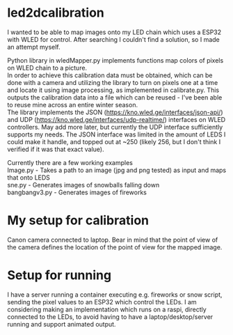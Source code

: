 # led2dcalibration
I wanted to be able to map images onto my LED chain which uses a ESP32 with WLED for control. After searching I couldn't find a solution, so I made an attempt myself.

Python library in wledMapper.py implements functions map colors of pixels on WLED chain to a picture.  
In order to achieve this calibration data must be obtained, which can be done with a camera and utilizing the library to turn on pixels one at a time and locate it using image processing, as implemented in calibrate.py. This outputs the calibration data into a file which can be reused - I've been able to reuse mine across an entire winter season.  
The library implements the JSON (https://kno.wled.ge/interfaces/json-api/) and UDP (https://kno.wled.ge/interfaces/udp-realtime/) interfaces on WLED controllers. May add more later, but currently the UDP interface sufficiently supports my needs. The JSON interface was limited in the amount of LEDS I could make it handle, and topped out at ~250 (likely 256, but I don't think I verified if it was that exact value).

Currently there are a few working examples  
Image.py - Takes a path to an image (jpg and png tested) as input and maps that onto LEDS  
sne.py - Generates images of snowballs falling down  
bangbangv3.py - Generates images of fireworks  


# My setup for calibration
Canon camera connected to laptop. Bear in mind that the point of view of the camera defines the location of the point of view for the mapped image.  


# Setup for running 
I have a server running a container executing e.g. fireworks or snow script, sending the pixel values to an ESP32 which control the LEDs. 
I am considering making an implementation which runs on a raspi, directly connected to the LEDs, to avoid having to have a laptop/desktop/server running and support animated output.